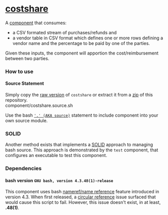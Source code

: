 # [costshare](./component/costshare.source.sh)
A [component](https://github.com/WhisperingChaos/SOLID_Bash#component-composition) that consumes: 
- a CSV formated stream of purchases/refunds and
- a vendor table in CSV format which defines one or more rows defining a vendor name and the percentage to be paid by one of the parties.

Given these inputs, the component will apportion the cost/reimbursement between two parties.

### How to use
#### Source Statement
Simply copy the [raw version](./component/costshare.source.sh?raw=1) of ```costshare``` or extract it from a [zip](https://github.com/whisperingchaos/costshare/zipball/master) of this repository.  
component/costshare.source.sh

Use the bash [```'.' (AKA source)```](https://www.gnu.org/software/bash/manual/html_node/Bourne-Shell-Builtins.html) statement to include component into your own source module.
### SOLID
Another method exists that implements a [SOLID](https://github.com/WhisperingChaos/SOLID_Bash) approach to managing bash source.  This approach is demonstrated by the ```test``` component, that configures an executable to test this component.


### Dependencies
#### bash version ```GNU bash, version 4.3.48(1)-release```
This component uses bash [nameref/name reference](https://www.gnu.org/software/bash/manual/html_node/Shell-Parameters.html) feature introduced in version 4.3.  When first released, a [circular reference](https://unix.stackexchange.com/questions/302578/circular-name-references-in-bash-shell-function-but-not-in-ksh) issue surfaced that would cause this script to fail.  However, this issue doesn't exist, in at least, **.48(1)**.
